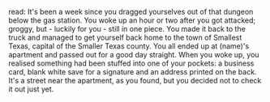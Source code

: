 read:
It's been a week since you dragged yourselves out of that dungeon below the gas station. You woke up an hour or two after you got attacked; groggy, but - luckily for you - still in one piece. You made it back to the truck and managed to get yourself back home to the town of Smallest Texas, capital of the Smaller Texas county. You all ended up at (name)'s apartment and passed out for a good day straight. 
When you woke up, you realised something had been stuffed into one of your pockets: a business card, blank white save for a signature and an address printed on the back. It's a street near the apartment, as you found, but you decided not to check it out just yet.
